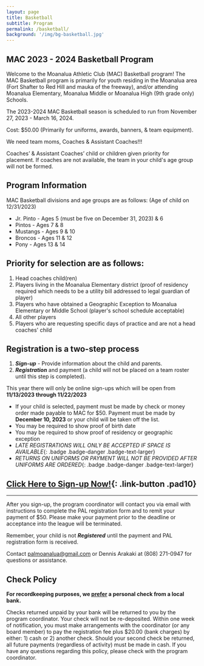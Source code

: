 ```yaml
---
layout: page
title: Basketball
subtitle: Program
permalink: /basketball/
background: '/img/bg-basketball.jpg'
---
```


MAC 2023 - 2024 Basketball Program
----------------------------------
Welcome to the Moanalua Athletic Club (MAC) Basketball program! The MAC Basketball program is primarily for youth residing in the Moanalua area (Fort Shafter to Red Hill and mauka of the freeway), and/or attending Moanalua Elementary, Moanalua Middle or Moanalua High (9th grade only) Schools.

The 2023-2024 MAC Basketball season is scheduled to run from November 27, 2023 - March 16, 2024.

Cost: $50.00 (Primarily for uniforms, awards, banners, & team equipment).

We need team moms, Coaches & Assistant Coaches!!!

Coaches’ & Assistant Coaches’ child or children given priority for placement. If coaches are not available, the team in your child's age group will not be formed.

Program Information
-------------------
MAC Basketball divisions and age groups are as follows: (Age of child on 12/31/2023)

* Jr. Pinto - Ages 5 (must be five on December 31, 2023) & 6
* Pintos - Ages 7 & 8
* Mustangs - Ages 9 & 10
* Broncos - Ages 11 & 12
* Pony - Ages 13 & 14

Priority for selection are as follows:
--------------------------------------
1. Head coaches child(ren)
1. Players living in the Moanalua Elementary district (proof of residency required which needs to be a utility bill addressed to legal guardian of player)
1. Players who have obtained a Geographic Exception to Moanalua Elementary or Middle School (player's school schedule acceptable)
1. All other players
1. Players who are requesting specific days of practice and are not a head coaches' child

Registration is a two-step process
----------------------------------
1. **_Sign-up_** - Provide information about the child and parents.
1. **_Registration_** and payment (a child will not be placed on a team roster until this step is completed).

This year there will only be online sign-ups which will be open from **11/13/2023 through 11/22/2023**

* If your child is selected, payment must be made by check or money order made payable to MAC for $50. Payment must be made by **December 10, 2023** or your child will be taken off the list.
* You may be required to show proof of birth date
* You may be required to show proof of residency or geographic exception
* *LATE REGISTRATIONS WILL ONLY BE ACCEPTED IF SPACE IS AVAILABLE*{: .badge .badge-danger .badge-text-larger}
* *RETURNS ON UNIFORMS OR PAYMENT WILL NOT BE PROVIDED AFTER UNIFORMS ARE ORDERED*{: .badge .badge-danger .badge-text-larger}

## [Click Here to Sign-up Now!](https://forms.gle/i3YhjEA9gfe5LbuJA){: .link-button .pad10}

------------
After you sign-up, the program coordinator will contact you via email with instructions to complete the PAL registration form and to remit your payment of $50. Please make your payment prior to the deadline or acceptance into the league will be terminated.

Remember, your child is not **_Registered_** until the payment and PAL registration form is received.

Contact [palmoanalua@gmail.com](mailto:palmoanalua@gmail.com) or Dennis Arakaki at (808) 271-0947 for questions or assistance.

Check Policy
------------

**For recordkeeping purposes, we <u>prefer</u> a personal check from a local bank.**

Checks returned unpaid by your bank will be returned to you by the program coordinator. Your check will not be re-deposited. Within one week of notification, you must make arrangements with the coordinator (or any board member) to pay the registration fee plus $20.00 (bank charges) by either: 1) cash or 2) another check. Should your second check be returned, all future payments (regardless of activity) must be made in cash. If you have any questions regarding this policy, please check with the program coordinator.

